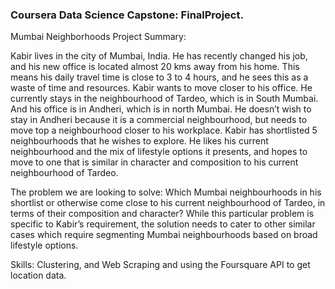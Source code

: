 ### Coursera Data Science Capstone: FinalProject.

Mumbai Neighborhoods Project Summary:

Kabir lives in the city of Mumbai, India. He has recently changed his job, and his new office is located almost 20 kms away from his home. This means his daily travel time is close to 3 to 4 hours, and he sees this as a waste of time and resources. Kabir wants to move closer to his office. He currently stays in the neighbourhood of Tardeo, which is in South Mumbai. And his office is in Andheri, which is in north Mumbai. He doesn’t wish to stay in Andheri because it is a commercial neighbourhood, but needs to move top a neighbourhood closer to his workplace. Kabir has shortlisted 5 neighbourhoods that he wishes to explore. He likes his current neighbourhood and the mix of lifestyle options it presents, and hopes to move to one that is similar in character and composition to his current neighbourhood of Tardeo.

The problem we are looking to solve: Which Mumbai neighbourhoods in his shortlist or otherwise come close to his current neighbourhood of Tardeo, in terms of their composition and character? While this particular problem is specific to Kabir’s requirement, the solution needs to cater to other similar cases which require segmenting Mumbai neighbourhoods based on broad lifestyle options.

Skills: Clustering, and Web Scraping and using the Foursquare API to get location data. 
